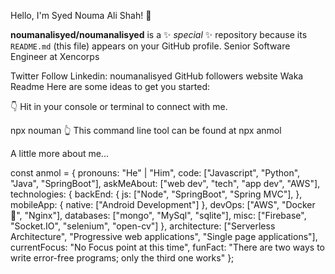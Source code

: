  Hello, I'm Syed Nouma Ali Shah!  👋


**noumanalisyed/noumanalisyed** is a ✨ _special_ ✨ repository because its `README.md` (this file) appears on your GitHub profile.
Senior Software Engineer at Xencorps 

Twitter Follow Linkedin: noumanalisyed GitHub followers website  Waka Readme
Here are some ideas to get you started:

👇 Hit in your console or terminal to connect with me.

npx nouman
👆 This command line tool can be found at npx anmol

 A little more about me...

 const anmol = {
    pronouns: "He" | "Him",
    code: ["Javascript", "Python", "Java", "SpringBoot"],
    askMeAbout: ["web dev", "tech", "app dev", "AWS"],
    technologies: {
        backEnd: {
            js: ["Node", "SpringBoot", "Spring MVC"],
        },
        mobileApp: {
            native: ["Android Development"]
        },
        devOps: ["AWS", "Docker🐳", "Nginx"],
        databases: ["mongo", "MySql", "sqlite"],
        misc: ["Firebase", "Socket.IO", "selenium", "open-cv"]
    },
    architecture: ["Serverless Architecture", "Progressive web applications", "Single page applications"],
    currentFocus: "No Focus point at this time",
    funFact: "There are two ways to write error-free programs; only the third one works"
};

